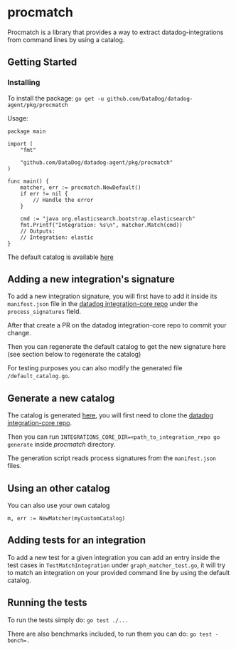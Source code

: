 # procmatch

Procmatch is a library that provides a way to extract datadog-integrations from command lines by using a catalog.

## Getting Started

### Installing

To install the package: `go get -u github.com/DataDog/datadog-agent/pkg/procmatch`

Usage:

```golang
package main

import (
	"fmt"

	"github.com/DataDog/datadog-agent/pkg/procmatch"
)

func main() {
    matcher, err := procmatch.NewDefault()
    if err != nil {
        // Handle the error
    }

    cmd := "java org.elasticsearch.bootstrap.elasticsearch"
    fmt.Printf("Integration: %s\n", matcher.Match(cmd))
    // Outputs:
    // Integration: elastic
}
```

The default catalog is available [here](/default_catalog.go)

## Adding a new integration's signature

To add a new integration signature, you will first have to add it inside its `manifest.json` file in the [datadog integration-core repo](https://github.com/DataDog/integrations-core) under the `process_signatures` field.

After that create a PR on the datadog integration-core repo to commit your change.

Then you can regenerate the default catalog to get the new signature here (see section below to regenerate the catalog)

For testing purposes you can also modify the generated file `/default_catalog.go`.

## Generate a new catalog

The catalog is generated [here](/gen/generate_catalog.go), you will first need to clone the [datadog integration-core repo](https://github.com/DataDog/integrations-core).

Then you can run `INTEGRATIONS_CORE_DIR=<path_to_integration_repo go generate` inside _procmatch_ directory.

The generation script reads process signatures from the `manifest.json` files.

## Using an other catalog

You can also use your own catalog

```golang
m, err := NewMatcher(myCustomCatalog)
```

## Adding tests for an integration

To add a new test for a given integration you can add an entry inside the test cases in `TestMatchIntegration` under `graph_matcher_test.go`, it will try to match an integration on your provided command line by using the default catalog.

## Running the tests

To run the tests simply do: `go test ./...`

There are also benchmarks included, to run them you can do: `go test -bench=.`
